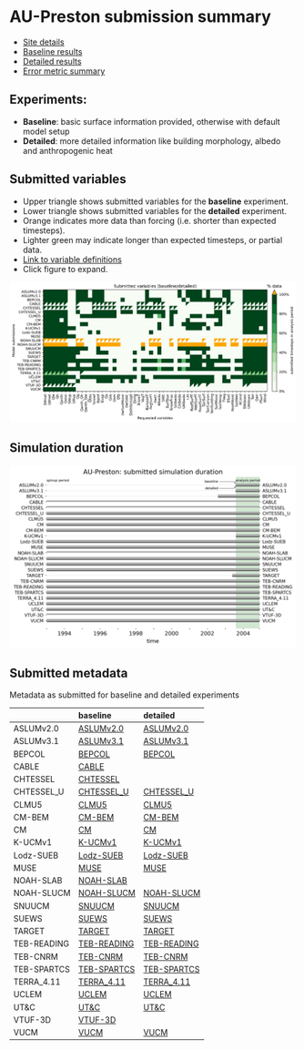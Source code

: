 
# AU-Preston submission summary

 - [Site details](https://urban-plumber.github.io/AU-Preston/)
 - [Baseline results](../baseline/index.md)
 - [Detailed results](../detailed/index.md)
 - [Error metric summary](../metrics/index.md)

## Experiments: 

 - **Baseline**: basic surface information provided, otherwise with default model setup
 - **Detailed**: more detailed information like building morphology, albedo and anthropogenic heat

## Submitted variables

- Upper triangle shows submitted variables for the **baseline** experiment.
- Lower triangle shows submitted variables for the **detailed** experiment.
- Orange indicates more data than forcing (i.e. shorter than expected timesteps).
- Lighter green may indicate longer than expected timesteps, or partial data.
- [Link to variable definitions](variable_definitions.md)
- Click figure to expand.

[![Variables](submitted_variables.png)](submitted_variables.png)


## Simulation duration

[![spinup](spinup_periods.png)](spinup_periods.png)

## Submitted metadata

Metadata as submitted for baseline and detailed experiments

|             | baseline                                                | detailed                                                |
|:------------|:--------------------------------------------------------|:--------------------------------------------------------|
| ASLUMv2.0   | [ASLUMv2.0](ASLUMv2.0_AU-Preston_baseline_attrs.md)     | [ASLUMv2.0](ASLUMv2.0_AU-Preston_detailed_attrs.md)     |
| ASLUMv3.1   | [ASLUMv3.1](ASLUMv3.1_AU-Preston_baseline_attrs.md)     | [ASLUMv3.1](ASLUMv3.1_AU-Preston_detailed_attrs.md)     |
| BEPCOL      | [BEPCOL](BEPCOL_AU-Preston_baseline_attrs.md)           | [BEPCOL](BEPCOL_AU-Preston_detailed_attrs.md)           |
| CABLE       | [CABLE](CABLE_AU-Preston_baseline_attrs.md)             |                                                         |
| CHTESSEL    | [CHTESSEL](CHTESSEL_AU-Preston_baseline_attrs.md)       |                                                         |
| CHTESSEL_U  | [CHTESSEL_U](CHTESSEL_U_AU-Preston_baseline_attrs.md)   | [CHTESSEL_U](CHTESSEL_U_AU-Preston_detailed_attrs.md)   |
| CLMU5       | [CLMU5](CLMU5_AU-Preston_baseline_attrs.md)             | [CLMU5](CLMU5_AU-Preston_detailed_attrs.md)             |
| CM-BEM      | [CM-BEM](CM-BEM_AU-Preston_baseline_attrs.md)           | [CM-BEM](CM-BEM_AU-Preston_detailed_attrs.md)           |
| CM          | [CM](CM_AU-Preston_baseline_attrs.md)                   | [CM](CM_AU-Preston_detailed_attrs.md)                   |
| K-UCMv1     | [K-UCMv1](K-UCMv1_AU-Preston_baseline_attrs.md)         | [K-UCMv1](K-UCMv1_AU-Preston_detailed_attrs.md)         |
| Lodz-SUEB   | [Lodz-SUEB](Lodz-SUEB_AU-Preston_baseline_attrs.md)     | [Lodz-SUEB](Lodz-SUEB_AU-Preston_detailed_attrs.md)     |
| MUSE        | [MUSE](MUSE_AU-Preston_baseline_attrs.md)               | [MUSE](MUSE_AU-Preston_detailed_attrs.md)               |
| NOAH-SLAB   | [NOAH-SLAB](NOAH-SLAB_AU-Preston_baseline_attrs.md)     |                                                         |
| NOAH-SLUCM  | [NOAH-SLUCM](NOAH-SLUCM_AU-Preston_baseline_attrs.md)   | [NOAH-SLUCM](NOAH-SLUCM_AU-Preston_detailed_attrs.md)   |
| SNUUCM      | [SNUUCM](SNUUCM_AU-Preston_baseline_attrs.md)           | [SNUUCM](SNUUCM_AU-Preston_detailed_attrs.md)           |
| SUEWS       | [SUEWS](SUEWS_AU-Preston_baseline_attrs.md)             | [SUEWS](SUEWS_AU-Preston_detailed_attrs.md)             |
| TARGET      | [TARGET](TARGET_AU-Preston_baseline_attrs.md)           | [TARGET](TARGET_AU-Preston_detailed_attrs.md)           |
| TEB-READING | [TEB-READING](TEB-READING_AU-Preston_baseline_attrs.md) | [TEB-READING](TEB-READING_AU-Preston_detailed_attrs.md) |
| TEB-CNRM    | [TEB-CNRM](TEB-CNRM_AU-Preston_baseline_attrs.md)       | [TEB-CNRM](TEB-CNRM_AU-Preston_detailed_attrs.md)       |
| TEB-SPARTCS | [TEB-SPARTCS](TEB-SPARTCS_AU-Preston_baseline_attrs.md) | [TEB-SPARTCS](TEB-SPARTCS_AU-Preston_detailed_attrs.md) |
| TERRA_4.11  | [TERRA_4.11](TERRA_4.11_AU-Preston_baseline_attrs.md)   | [TERRA_4.11](TERRA_4.11_AU-Preston_detailed_attrs.md)   |
| UCLEM       | [UCLEM](UCLEM_AU-Preston_baseline_attrs.md)             | [UCLEM](UCLEM_AU-Preston_detailed_attrs.md)             |
| UT&C        | [UT&C](UT&C_AU-Preston_baseline_attrs.md)               | [UT&C](UT&C_AU-Preston_detailed_attrs.md)               |
| VTUF-3D     | [VTUF-3D](VTUF-3D_AU-Preston_baseline_attrs.md)         |                                                         |
| VUCM        | [VUCM](VUCM_AU-Preston_baseline_attrs.md)               | [VUCM](VUCM_AU-Preston_detailed_attrs.md)               |
